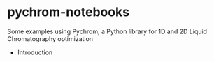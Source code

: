 # pychrom-notebooks
Some examples using Pychrom, a Python library for 1D and 2D Liquid Chromatography optimization

* Introduction


